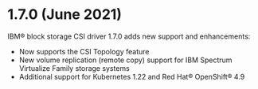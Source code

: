 # 1.7.0 (June 2021)

IBM® block storage CSI driver 1.7.0 adds new support and enhancements:
- Now supports the CSI Topology feature
- New volume replication (remote copy) support for IBM Spectrum Virtualize Family storage systems
- Additional support for Kubernetes 1.22 and Red Hat® OpenShift® 4.9